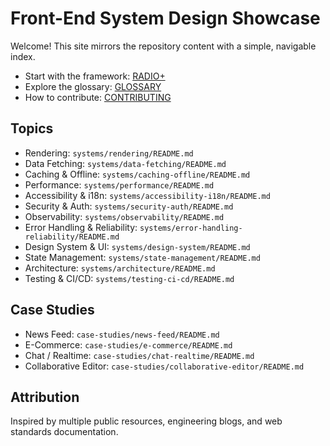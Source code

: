 # Front-End System Design Showcase

Welcome! This site mirrors the repository content with a simple, navigable index.

- Start with the framework: [RADIO+](./RADIO.md)
- Explore the glossary: [GLOSSARY](./GLOSSARY.md)
- How to contribute: [CONTRIBUTING](./CONTRIBUTING.md)

## Topics
- Rendering: `systems/rendering/README.md`
- Data Fetching: `systems/data-fetching/README.md`
- Caching & Offline: `systems/caching-offline/README.md`
- Performance: `systems/performance/README.md`
- Accessibility & i18n: `systems/accessibility-i18n/README.md`
- Security & Auth: `systems/security-auth/README.md`
- Observability: `systems/observability/README.md`
- Error Handling & Reliability: `systems/error-handling-reliability/README.md`
- Design System & UI: `systems/design-system/README.md`
- State Management: `systems/state-management/README.md`
- Architecture: `systems/architecture/README.md`
- Testing & CI/CD: `systems/testing-ci-cd/README.md`

## Case Studies
- News Feed: `case-studies/news-feed/README.md`
- E-Commerce: `case-studies/e-commerce/README.md`
- Chat / Realtime: `case-studies/chat-realtime/README.md`
- Collaborative Editor: `case-studies/collaborative-editor/README.md`

## Attribution
Inspired by multiple public resources, engineering blogs, and web standards documentation.
